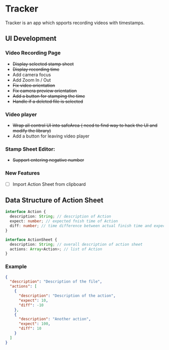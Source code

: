 # Tracker

Tracker is an app which spports recording videos with timestamps.
## UI Development

### Video Recording Page
- ~~Display selected stamp sheet~~
- ~~Display recording time~~
- Add camera focus
- Add Zoom In / Out
- ~~Fix video orientation~~
- ~~Fix camera preview orientation~~
- ~~Add a button for stamping the time~~
- ~~Handle if a deleted file is selected~~

### Video player
- ~~Wrap all control UI into safeArea ( need to find way to hack the UI and modify the library)~~
- Add a button for leaving video player

### Stamp Sheet Editor:
- ~~Support entering negative number~~

### New Features

 - [ ] Import Action Sheet from clipboard
## Data Structure of Action Sheet

```typescript
interface Action {
  description: String; // description of Action
  expect: number; // expected fnish time of Action
  diff: number; // time difference between actual finish time and expected
}

interface ActionSheet {
  description: String; // overall description of action sheet
  actions: Array<Action>; // list of Action
}
```

### Example
```json
{
  "description": "Description of the file",
  "actions": [
    {
      "description": "Description of the action",
      "expect": 10,
      "diff": -10
    },
    {
      "description": "Another action",
      "expect": 100,
      "diff": 10
    }
  ]
}
```
